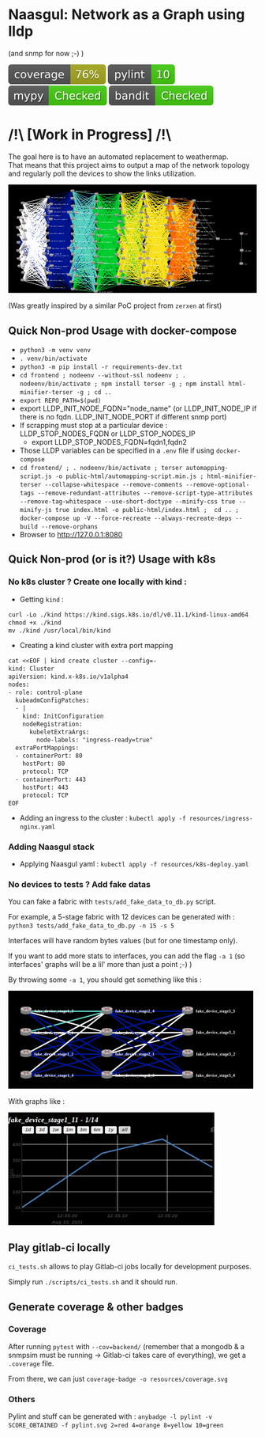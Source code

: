 # Naasgul: Network as a Graph using lldp
(and snmp for now ;-) )

![coverage](https://github.com/jpmondet/Naasgul/raw/master/resources/coverage.svg) 
![pylint](https://github.com/jpmondet/Naasgul/raw/master/resources/pylint.svg)
![mypy](https://github.com/jpmondet/Naasgul/raw/master/resources/mypy.svg)
![bandit](https://github.com/jpmondet/Naasgul/raw/master/resources/bandit.svg)

# /!\ [Work in Progress] /!\

The goal here is to have an automated replacement to weathermap.  
That means that this project aims to output a map of the network topology and regularly poll the devices to show the links utilization.

![Sample fabric with used links](https://github.com/jpmondet/Naasgul/raw/master/resources/sample_fabric_with_used_links.png)

(Was greatly inspired by a similar PoC project from `zerxen` at first)

## Quick Non-prod Usage with docker-compose

- `python3 -m venv venv`
- `. venv/bin/activate`
- `python3 -m pip install -r requirements-dev.txt`
- `cd frontend ; nodeenv --without-ssl nodeenv ; . nodeenv/bin/activate ; npm install terser -g ; npm install html-minifier-terser -g ; cd ..`
- `export REPO_PATH=$(pwd)`
- export LLDP_INIT_NODE_FQDN="node_name" (or LLDP_INIT_NODE_IP if there is no fqdn. LLDP_INIT_NODE_PORT if different snmp port)
- If scrapping must stop at a particular device : LLDP_STOP_NODES_FQDN or LLDP_STOP_NODES_IP
  - export LLDP_STOP_NODES_FQDN=fqdn1,fqdn2
- Those LLDP variables can be specified in a `.env` file if using `docker-compose`
- `cd frontend/ ; . nodeenv/bin/activate ; terser automapping-script.js -o public-html/automapping-script.min.js ; html-minifier-terser --collapse-whitespace --remove-comments --remove-optional-tags --remove-redundant-attributes --remove-script-type-attributes --remove-tag-whitespace --use-short-doctype --minify-css true --minify-js true index.html -o public-html/index.html ;  cd .. ; docker-compose up -V --force-recreate --always-recreate-deps --build --remove-orphans`
- Browser to http://127.0.0.1:8080

## Quick Non-prod (or is it?) Usage with k8s

### No k8s cluster ? Create one locally with kind :

- Getting `kind` :
```
curl -Lo ./kind https://kind.sigs.k8s.io/dl/v0.11.1/kind-linux-amd64
chmod +x ./kind
mv ./kind /usr/local/bin/kind
```

- Creating a kind cluster with extra port mapping
```
cat <<EOF | kind create cluster --config=-
kind: Cluster
apiVersion: kind.x-k8s.io/v1alpha4
nodes:
- role: control-plane
  kubeadmConfigPatches:
  - |
    kind: InitConfiguration
    nodeRegistration:
      kubeletExtraArgs:
        node-labels: "ingress-ready=true"
  extraPortMappings:
  - containerPort: 80
    hostPort: 80
    protocol: TCP
  - containerPort: 443
    hostPort: 443
    protocol: TCP
EOF
```
- Adding an ingress to the cluster : `kubectl apply -f resources/ingress-nginx.yaml`

### Adding Naasgul stack

- Applying Naasgul yaml : `kubectl apply -f resources/k8s-deploy.yaml`

### No devices to tests ? Add fake datas

You can fake a fabric with `tests/add_fake_data_to_db.py` script.

For example, a 5-stage fabric with 12 devices can be generated with : `python3 tests/add_fake_data_to_db.py -n 15 -s 5`

Interfaces will have random bytes values (but for one timestamp only).

If you want to add more stats to interfaces, you can add the flag `-a 1` (so interfaces' graphs will be a lil' more than just a point ;-) )

By throwing some `-a 1`, you should get something like this :

![Sample 5-stage fabric](https://github.com/jpmondet/Naasgul/raw/master/resources/sample_5_stages_fabric.png)

With graphs like :

![Sample iface graph](https://github.com/jpmondet/Naasgul/raw/master/resources/sample_iface_graph.png)

## Play gitlab-ci locally

`ci_tests.sh` allows to play Gitlab-ci jobs locally for development purposes.

Simply run `./scripts/ci_tests.sh` and it should run.

## Generate coverage & other badges

### Coverage
After running `pytest` with `--cov=backend/` (remember that a mongodb & a snmpsim must be running -> Gitlab-ci takes care of everything), we get a `.coverage` file.

From there, we can just `coverage-badge -o resources/coverage.svg`

### Others

Pylint and stuff can be generated with : `anybadge -l pylint -v SCORE_OBTAINED -f pylint.svg 2=red 4=orange 8=yellow 10=green`
